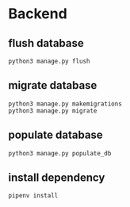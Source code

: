 
# Backend

## flush database
`python3 manage.py flush`

## migrate database
```
python3 manage.py makemigrations
python3 manage.py migrate
```

## populate database 
`python3 manage.py populate_db`

## install dependency
`pipenv install`